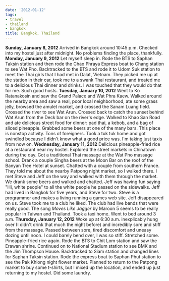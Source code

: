 ```yaml
---
date: '2012-01-12'
tags:
- travel
- thailand
- bangkok
title: Bangkok, Thailand
---
```


**Sunday, January 8, 2012** Arrived in Bangkok around 10:45 p.m. Checked into my hostel just after midnight. No problems finding the place, thankfully. **Monday, January 9, 2012** Let myself sleep in. Rode the BTS to Saphan Taksin station and then rode the Chao Phraya Express boat to Chang station to see Wat Pho. Backtracked to the BTS and rode it to Udom Suk station to meet the Thai girls that I had met in Dalat, Vietnam. They picked me up at the station in their car, took me to a swank Thai restaurant, and treated me to a delicious Thai dinner and drinks. I was touched that they would do that for me. Such good hosts. **Tuesday, January 10, 2012** Went to Ko Ratanakosin and saw the Grand Palace and Wat Phra Kaew. Walked around the nearby area and saw a real, poor local neighborhood, ate some grass jelly, browsed the amulet market, and crossed the Sanam Luang field. Crossed the river to see Wat Arun. Crossed back to catch the sunset behind Wat Arun from the Deck bar on the river's edge. Walked to Khao San Road and ate delicious street food for dinner: pad thai, a kebob, and a bag of sliced pineapple. Grabbed some beers at one of the many bars. This place is nonstop activity. Tons of foreigners. Took a tuk tuk home and got swindled because I didn't know what a good price was. I'm taking just taxis from now on. **Wednesday, January 11, 2012** Delicious pineapple-fried rice at a restaurant near my hostel. Explored the street markets in Chinatown during the day. Got a traditional Thai massage at the Wat Pho massage school. Drank a couple Singha beers at the Moon Bar on the roof of the Banyan Tree Hotel at sunset. Chatted with a couple from southern France. They told me about the nearby Patpong night market, so I walked there. I met Steve and Jeff on the way and walked with them through the market. We drank some beers and walked and chatted. Jeff was having fun saying "Hi, white people" to all the white people he passed on the sidewalks. Jeff had lived in Bangkok for five years, and Steve for two. Steve is a programmer and makes a living running a games web site. Jeff disappeared on us. Steve took me to a club he liked. The club had live bands that were really good. The song *Moves Like Jagger* by Maroon 5 seems to be really popular in Taiwan and Thailand. Took a taxi home. Went to bed around 3 a.m. **Thursday, January 12, 2012** Woke up at 6:30 a.m. inexplicably hung over (I didn't drink that much the night before) and incredibly sore and stiff from the massage. Passed between sore, tired discomfort and uneasy dozing until noon. I could barely bend over, I was so stiff. Stretched some. Pineapple-fried rice again. Rode the BTS to Chit Lom station and saw the Erawan shrine. Continued on to National Stadium station to see BMK and the Jim Thompson House. Backtracked to Siam station and changed lines for Saphan Taksin station. Rode the express boat to Saphan Phut station to see the Pak Khlong night flower market. Planned to return to the Patpong market to buy some t-shirts, but I mixed up the location, and ended up just returning to my hostel. Did some laundry.

